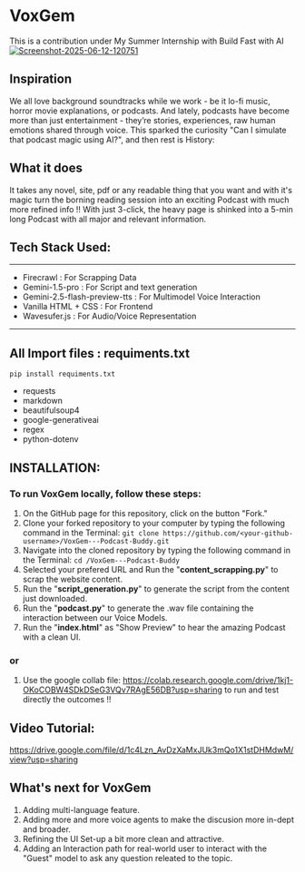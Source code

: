# VoxGem
This is a contribution under My Summer Internship with Build Fast with AI
<a href="https://ibb.co/fz4JXyQn"><img src="https://i.ibb.co/nNzpwYRn/Screenshot-2025-06-12-120751.png" alt="Screenshot-2025-06-12-120751" border="0"></a> <br />

## Inspiration
We all love background soundtracks while we work - be it lo-fi music, horror movie explanations, or podcasts. And lately, podcasts have become more than just entertainment - they’re stories, experiences, raw human emotions shared through voice. This sparked the curiosity "Can I simulate that podcast magic using AI?", and then rest is History:

## What it does
It takes any novel, site, pdf or any readable thing that you want and with it's magic turn the borning reading session into an exciting Podcast with much more refined info !! With just 3-click, the heavy page is shinked into a 5-min long Podcast with all major and relevant information.

## Tech Stack Used:
---
- Firecrawl : For Scrapping Data
- Gemini-1.5-pro : For Script and text generation
- Gemini-2.5-flash-preview-tts :  For Multimodel Voice Interaction
- Vanilla HTML + CSS : For Frontend
- Wavesufer.js : For Audio/Voice Representation
---

## All Import files : requiments.txt
``` pip install requiments.txt ```
- requests
- markdown
- beautifulsoup4
- google-generativeai
- regex
- python-dotenv

## INSTALLATION:
### To run VoxGem locally, follow these steps:
1. On the GitHub page for this repository, click on the button "Fork."
2. Clone your forked repository to your computer by typing the following command in the Terminal: 
``` git clone https://github.com/<your-github-username>/VoxGem---Podcast-Buddy.git ```
3. Navigate into the cloned repository by typing the following command in the Terminal:
``` cd /VoxGem---Podcast-Buddy ```
4. Selected your prefered URL and Run the "**content_scrapping.py**" to scrap the website content.
5. Run the "**script_generation.py**" to generate the script from the content just downloaded.
6. Run the "**podcast.py**" to generate the .wav file containing the interaction between our Voice Models.
7. Run the "**index.html**" as "Show Preview" to hear the amazing Podcast with a clean UI.
###                                        or
1. Use the google collab file: https://colab.research.google.com/drive/1kj1-OKoCOBW4SDkDSeG3VQv7RAgE56DB?usp=sharing to run and test directly the outcomes !!

## Video Tutorial:
https://drive.google.com/file/d/1c4Lzn_AvDzXaMxJUk3mQo1X1stDHMdwM/view?usp=sharing

## What's next for VoxGem
1. Adding multi-language feature.
2. Adding more and more voice agents to make the discusion more in-dept and broader.
3. Refining the UI Set-up a bit more clean and attractive.
4. Adding an Interaction path for real-world user to interact with the "Guest" model to ask any question releated to the topic.


